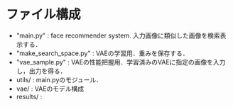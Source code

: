 # ファイル構成

- "main.py" : face recommender system. 入力画像に類似した画像を検索表示する．
- "make_search_space.py" : VAEの学習用．重みを保存する．
- "vae_sample.py" : VAEの性能把握用．学習済みのVAEに指定の画像を入力し，出力を得る．
- utils/ : main.pyのモジュール．
- vae/ : VAEのモデル構成
- results/ :